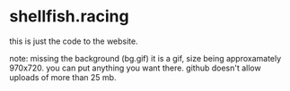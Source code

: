 # shellfish.racing
this is just the code to the website.

note: missing the background (bg.gif) it is a gif, size being approxamately 970x720. you can put anything you want there. github doesn't allow uploads of more than 25 mb.
